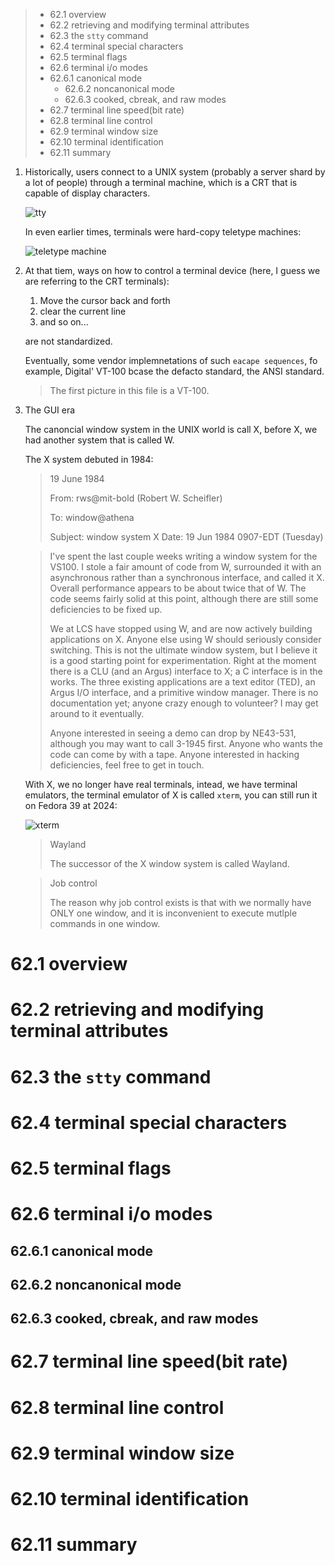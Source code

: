 > * 62.1 overview
> * 62.2 retrieving and modifying terminal attributes
> * 62.3 the `stty` command
> * 62.4 terminal special characters
> * 62.5 terminal flags
> * 62.6 terminal i/o modes
> * 62.6.1 canonical mode
>   * 62.6.2 noncanonical mode
>   * 62.6.3 cooked, cbreak, and raw modes
> * 62.7 terminal line speed(bit rate)
> * 62.8 terminal line control
> * 62.9 terminal window size
> * 62.10 terminal identification
> * 62.11 summary


1. Historically, users connect to a UNIX system (probably a server shard by a 
   lot of people) through a terminal machine, which is a CRT that is capable 
   of display characters.

   ![tty](https://github.com/SteveLauC/pic/blob/main/tty.jpg)

   In even earlier times, terminals were hard-copy teletype machines:

   ![teletype machine](https://github.com/SteveLauC/pic/blob/main/teletype_machine.jpg)

2. At that tiem, ways on how to control a terminal device (here, I guess we are
   referring to the CRT terminals):

   1. Move the cursor back and forth
   2. clear the current line
   3. and so on...

   are not standardized.

   Eventually, some vendor implemnetations of such `eacape sequences`, fo example,
   Digital' VT-100 bcase the defacto standard, the ANSI standard.

   > The first picture in this file is a VT-100.

3. The GUI era

   The canoncial window system in the UNIX world is call X, before X, we had another
   system that is called W.

   The X system debuted in 1984:

   > 19 June 1984
   >
   > From: rws@mit-bold (Robert W. Scheifler)
   >
   > To: window@athena
   > 
   > Subject: window system X
   > Date: 19 Jun 1984 0907-EDT (Tuesday)

   > I've spent the last couple weeks writing a window
   > system for the VS100. I stole a fair amount of code
   > from W, surrounded it with an asynchronous rather
   > than a synchronous interface, and called it X. Overall
   > performance appears to be about twice that of W. The
   > code seems fairly solid at this point, although there are
   > still some deficiencies to be fixed up. 
   >
   > We at LCS have stopped using W, and are now
   > actively building applications on X. Anyone else using
   > W should seriously consider switching. This is not the
   > ultimate window system, but I believe it is a good
   > starting point for experimentation. Right at the moment
   > there is a CLU (and an Argus) interface to X; a C
   > interface is in the works. The three existing
   > applications are a text editor (TED), an Argus I/O
   > interface, and a primitive window manager. There is
   > no documentation yet; anyone crazy enough to
   > volunteer? I may get around to it eventually. 
   >
   > Anyone interested in seeing a demo can drop by
   > NE43-531, although you may want to call 3-1945
   > first. Anyone who wants the code can come by with a
   > tape. Anyone interested in hacking deficiencies, feel
   > free to get in touch. 

   With X, we no longer have real terminals, intead, we have terminal emulators,
   the terminal emulator of X is called `xterm`, you can still run it on Fedora
   39 at 2024:

   ![xterm](https://github.com/SteveLauC/pic/blob/main/Screenshot%20from%202024-02-16%2015-46-23.png)

   > Wayland
   >
   > The successor of the X window system is called Wayland.

   > Job control
   >
   > The reason why job control exists is that with we normally have ONLY one
   > window, and it is inconvenient to execute mutlple commands in one window.

# 62.1 overview
# 62.2 retrieving and modifying terminal attributes
# 62.3 the `stty` command
# 62.4 terminal special characters
# 62.5 terminal flags
# 62.6 terminal i/o modes
## 62.6.1 canonical mode
## 62.6.2 noncanonical mode
## 62.6.3 cooked, cbreak, and raw modes
# 62.7 terminal line speed(bit rate)
# 62.8 terminal line control
# 62.9 terminal window size
# 62.10 terminal identification
# 62.11 summary


